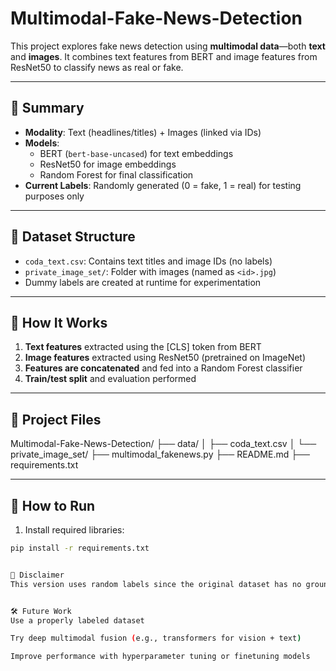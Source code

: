 # Multimodal-Fake-News-Detection

This project explores fake news detection using **multimodal data**—both **text** and **images**. It combines text features from BERT and image features from ResNet50 to classify news as real or fake.

---

## 📌 Summary

- **Modality**: Text (headlines/titles) + Images (linked via IDs)
- **Models**:
  - BERT (`bert-base-uncased`) for text embeddings
  - ResNet50 for image embeddings
  - Random Forest for final classification
- **Current Labels**: Randomly generated (0 = fake, 1 = real) for testing purposes only

---

## 🧾 Dataset Structure

- `coda_text.csv`: Contains text titles and image IDs (no labels)
- `private_image_set/`: Folder with images (named as `<id>.jpg`)
- Dummy labels are created at runtime for experimentation

---

## 🔧 How It Works

1. **Text features** extracted using the [CLS] token from BERT
2. **Image features** extracted using ResNet50 (pretrained on ImageNet)
3. **Features are concatenated** and fed into a Random Forest classifier
4. **Train/test split** and evaluation performed

---

## 📁 Project Files

Multimodal-Fake-News-Detection/
├── data/
│ ├── coda_text.csv
│ └── private_image_set/
├── multimodal_fakenews.py
├── README.md
├── requirements.txt



---

## 🚀 How to Run

1. Install required libraries:
```bash
pip install -r requirements.txt


🛑 Disclaimer
This version uses random labels since the original dataset has no ground-truth annotations. The accuracy is not meaningful and is only used to test the multimodal pipeline.


🛠 Future Work
Use a properly labeled dataset

Try deep multimodal fusion (e.g., transformers for vision + text)

Improve performance with hyperparameter tuning or finetuning models
